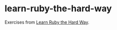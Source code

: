 # learn-ruby-the-hard-way

Exercises from [Learn Ruby the Hard Way](http://learnrubythehardway.org/).